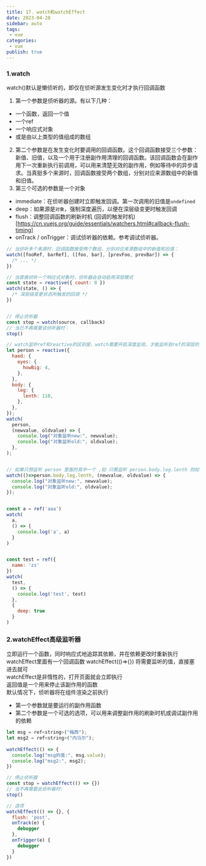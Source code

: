```yaml
---
title: 17. watch和watchEffect
date: 2023-04-28
sidebar: auto
tags:
 - vue
categories:
 - vue
publish: true
---
```


### 1.watch
watch()默认是懒侦听的，即仅在侦听源发生变化时才执行回调函数<br />
1. 第一个参数是侦听器的源。有以下几种：<br />
- 一个函数，返回一个值
- 一个ref
- 一个响应式对象
- 或是由以上类型的值组成的数组
2. 第二个参数是在发生变化时要调用的回调函数。这个回调函数接受三个参数：新值、旧值，以及一个用于注册副作用清理的回调函数。该回调函数会在副作用下一次重新执行前调用，可以用来清楚无效的副作用，例如等待中的异步请求。当真挺多个来源时，回调函数接受两个数组，分别对应来源数组中的新值和旧值。
3. 第三个可选的参数是一个对象
- immediate：在侦听器创建时立即触发回调。第一次调用的旧值是`undefined`
- deep：如果源是`对象`，强制深度遍历，以便在深层级变更时触发回调
- flush：调整回调函数的刷新时机 (回调的触发时机)[https://cn.vuejs.org/guide/essentials/watchers.html#callback-flush-timing]
- onTrack / onTrigger：调试侦听器的依赖。参考调试侦听器。

```js
// 当侦听多个来源时，回调函数接受两个数组，分别对应来源数组中的新值和旧值：
watch([fooRef, barRef], ([foo, bar], [prevFoo, prevBar]) => {
  /* ... */
})

// 当直接侦听一个响应式对象时，侦听器会自动启用深层模式
const state = reactive({ count: 0 })
watch(state, () => {
  /* 深层级变更状态所触发的回调 */
})


// 停止侦听器
const stop = watch(source, callback)
// 当已不再需要该侦听器时：
stop()

// watch监听ref和reactive的区别是，watch需要开启深度监视，才能监听到ref的深层的数据，reactive则不需要
let person = reactive({
  haed: {
    eyes: {
      howBig: 4,
    },
  },
  body: {
    leg: {
      lenth: 110,
    },
  },
});
watch(
  person,
  (newvalue, oldvalue) => {
    console.log("对象监听new:", newvalue);
    console.log("对象监听old:", oldvalue);
  },
);


// 如果只想监听 person 里面的其中一个 ,如 只需监听 person.body.leg.lenth 则如下
watch(()=>person.body.leg.lenth, (newvalue, oldvalue) => {
  console.log("对象监听new:", newvalue);
  console.log("对象监听old:", oldvalue);
});


const a = ref('aaa')
watch(
  a, 
  () => {
    console.log('a', a)
  }
)


const test = ref({
  name: 'zs'
})
watch(
  test, 
  () => {
    console.log('test', test)
  },
  {
    deep: true
  }
)
```
### 2.watchEffect高级监听器
立即运行一个函数，同时响应式地追踪其依赖，并在依赖更改时重新执行<br />
watchEffect里面有一个回调函数 watchEffect(()=>{}) 将需要监听的值，直接塞进去就可<br />
watchEffect是非惰性的，打开页面就会立即执行<br />
返回值是一个用来停止该副作用的函数<br />
默认情况下，侦听器将在组件渲染之前执行<br />
- 第一个参数就是要运行的副作用函数
- 第二个参数是一个可选的选项，可以用来调整副作用的刷新时机或调试副作用的依赖
```js
let msg = ref<string>("梅西");
let msg2 = ref<string>("内马尔");
 
watchEffect(() => {
  console.log("msg的值:", msg.value);
  console.log("msg2:", msg2);
})

// 停止侦听器
const stop = watchEffect(() => {})
// 当不再需要此侦听器时:
stop()

// 选项
watchEffect(() => {}, {
  flush: 'post',
  onTrack(e) {
    debugger
  },
  onTrigger(e) {
    debugger
  }
})
```

